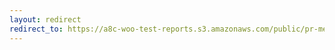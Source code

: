 ```yaml
---
layout: redirect
redirect_to: https://a8c-woo-test-reports.s3.amazonaws.com/public/pr-merge/38270/e2e/index.html
---
```

